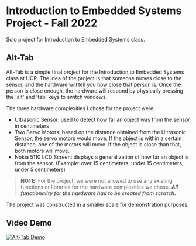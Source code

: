 # Introduction to Embedded Systems Project - Fall 2022

Solo project for Introduction to Embedded Systems class.

## Alt-Tab

Alt-Tab is a simple final project for the Introduction to Embedded Systems class at UCR. The idea of the project is that someone moves close to the sensor, and the hardware will tell you how close that person is. Once the person is close enough, the hardware will respond by physically pressing the 'alt' and 'tab' keys to switch windows.

The three hardware complexities I chose for the project were:
- Ultrasonic Sensor: used to detect how far an object was from the sensor in centimeters
- Two Servo Motors: based on the distance obtained from the Ultrasonic Sensor, the servo motors would move. If the object is within a certain distance, one of the motors will move. If the object is close than that, both motors will move.
- Nokia 5110 LCD Screen: displays a generalization of how far an object is from the sensor. (Example: over 15 centimeters, under 15 centimeters, under 5 centimeters)

> **NOTE:** For the project, we were not allowed to use any existing functions or libraries for the hardware complexities we chose. ***All functionality for the hardware had to be created from scratch.***

The project was constructed in a smaller scale for demonstration purposes.

## Video Demo

[![Alt-Tab Demo](https://img.youtube.com/vi/2yt9DnhKEvY/0.jpg)](https://www.youtube.com/watch?v=2yt9DnhKEvY)
